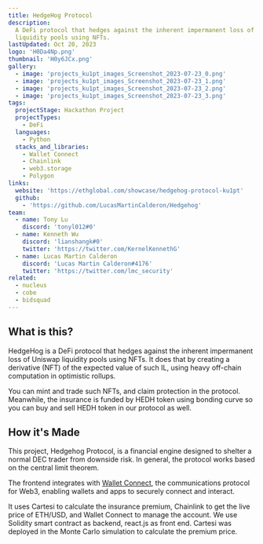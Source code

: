 ```yaml
---
title: HedgeHog Protocol
description:
  A DeFi protocol that hedges against the inherent impermanent loss of Uniswap
  liquidity pools using NFTs.
lastUpdated: Oct 20, 2023
logo: 'H0Da4Np.png'
thumbnail: 'H0y6JCx.png'
gallery:
  - image: 'projects_ku1pt_images_Screenshot_2023-07-23_0.png'
  - image: 'projects_ku1pt_images_Screenshot_2023-07-23_1.png'
  - image: 'projects_ku1pt_images_Screenshot_2023-07-23_2.png'
  - image: 'projects_ku1pt_images_Screenshot_2023-07-23_3.png'
tags:
  projectStage: Hackathon Project
  projectTypes:
    - DeFi
  languages:
    - Python
  stacks_and_libraries:
    - Wallet Connect
    - Chainlink
    - web3.storage
    - Polygon
links:
  website: 'https://ethglobal.com/showcase/hedgehog-protocol-ku1pt'
  github:
    - 'https://github.com/LucasMartinCalderon/Hedgehog'
team:
  - name: Tony Lu
    discord: 'tonyl012#0'
  - name: Kenneth Wu
    discord: 'lianshangk#0'
    twitter: 'https://twitter.com/KernelKennethG'
  - name: Lucas Martin Calderon
    discord: 'Lucas Martin Calderon#4176'
    twitter: 'https://twitter.com/lmc_security'
related:
  - nucleus
  - cobe
  - bidsquad
---
```


## What is this?

HedgeHog is a DeFi protocol that hedges against the inherent impermanent loss of
Uniswap liquidity pools using NFTs. It does that by creating a derivative (NFT)
of the expected value of such IL, using heavy off-chain computation in
optimistic rollups.

You can mint and trade such NFTs, and claim protection in the protocol.
Meanwhile, the insurance is funded by HEDH token using bonding curve so you can
buy and sell HEDH token in our protocol as well.

## How it's Made

This project, Hedgehog Protocol, is a financial engine designed to shelter a
normal DEC trader from downside risk. In general, the protocol works based on
the central limit theorem.

The frontend integrates with [Wallet Connect](https://walletconnect.com/), the
communications protocol for Web3, enabling wallets and apps to securely connect
and interact.

It uses Cartesi to calculate the insurance premium, Chainlink to get the live
price of ETH/USD, and Wallet Connect to manage the account. We use Solidity
smart contract as backend, react.js as front end. Cartesi was deployed in the
Monte Carlo simulation to calculate the premium price.
